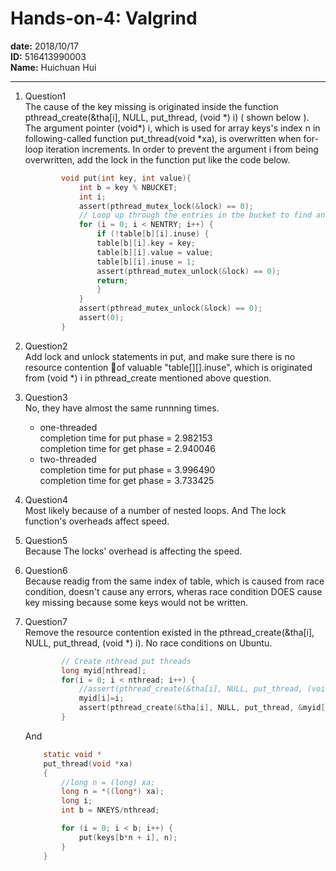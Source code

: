 # Hands-on-4: Valgrind  
**date:** 2018/10/17  
**ID:** 516413990003  
**Name:** Huichuan Hui  

----------------------

1. Question1  
    The cause of the key missing is originated inside the function pthread_create(&tha[i], NULL, put_thread, (void *) i) ( shown below ).  The argument pointer (void\*) i, which is used for array keys's index n in following-called function put_thread(void *xa), is overwritten when for-loop iteration increments. In order to prevent the argument i from being overwritten, add the lock in the function put like the code below.

    ```c
            void put(int key, int value){
                int b = key % NBUCKET;
                int i;
                assert(pthread_mutex_lock(&lock) == 0);
                // Loop up through the entries in the bucket to find an unused one:
                for (i = 0; i < NENTRY; i++) {
                    if (!table[b][i].inuse) {
                    table[b][i].key = key;
                    table[b][i].value = value;
                    table[b][i].inuse = 1;
                    assert(pthread_mutex_unlock(&lock) == 0);
                    return;
                    }
                }
                assert(pthread_mutex_unlock(&lock) == 0);
                assert(0);
            }
    ```


   

    
1. Question2  
    Add lock and unlock statements in put, and make sure there is no resource contention of valuable "table[][].inuse", which is originated from (void \*) i in pthread_create mentioned above question.
1. Question3  
    No, they have almost the same runnning times.  
    - one-threaded   
        completion time for put phase = 2.982153  
        completion time for get phase = 2.940046  
    - two-threaded  
        completion time for put phase = 3.996490  
        completion time for get phase = 3.733425

1. Question4  
    Most likely because of a number of nested loops. And The lock function's overheads affect speed.
1. Question5  
    Because The locks' overhead is affecting the speed.
1. Question6  
    Because readig from the same index of table, which is caused from race condition, doesn't cause any errors, wheras race condition DOES cause key missing because some keys would not be written.
1. Question7  
    Remove the resource contention existed in the pthread_create(&tha[i], NULL, put_thread, (void *) i). No race conditions on Ubuntu.  
    ```c 
            // Create nthread put threads
            long myid[nthread];
            for(i = 0; i < nthread; i++) {
                //assert(pthread_create(&tha[i], NULL, put_thread, (void *) i) == 0);
                myid[i]=i;
                assert(pthread_create(&tha[i], NULL, put_thread, &myid[i]) == 0);
            } 
    ```  
    And
    ```c
        static void *
        put_thread(void *xa)
        {
            //long n = (long) xa;
            long n = *((long*) xa);
            long i;
            int b = NKEYS/nthread;

            for (i = 0; i < b; i++) {
                put(keys[b*n + i], n);
            }
        }
    ```






